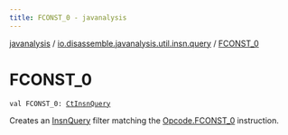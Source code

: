 ```yaml
---
title: FCONST_0 - javanalysis
---
```


[javanalysis](../index.html) / [io.disassemble.javanalysis.util.insn.query](index.html) / [FCONST_0](./-f-c-o-n-s-t_0.html)

# FCONST_0

`val FCONST_0: `[`CtInsnQuery`](-ct-insn-query/index.html)

Creates an [InsnQuery](-insn-query/index.html) filter matching the [Opcode.FCONST_0](#) instruction.

